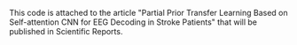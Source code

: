 This code is attached to the article "Partial Prior Transfer Learning Based on Self-attention CNN for EEG Decoding in Stroke Patients" that will be published in Scientific Reports.
